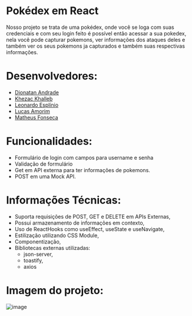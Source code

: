 # Pokédex em React
Nosso projeto se trata de uma pokédex, onde você se loga com suas credenciais e com seu login feito é possível então acessar a sua pokedex, nela você pode capturar pokemons, ver informações dos ataques deles e também ver os seus pokemons ja capturados e também suas respectivas informações.

# Desenvolvedores:
- <a href="https://www.linkedin.com/in/matheusff002/" target="_blank">Dionatan Andrade</a>
- <a href="www.linkedin.com/in/khezac/" target="_blank">Khezac Khalleb</a>
- <a href="https://www.linkedin.com/in/leoesplinio/" target="_blank">Leonardo Esplínio</a>
- <a href="https://www.linkedin.com/in/lucas-rodrigues-928419110/" target="_blank">Lucas Amorim</a>
- <a href="https://www.linkedin.com/in/matheusff002/" target="_blank">Matheus Fonseca</a>

# Funcionalidades:
- Formulário de login com campos para username e senha
- Validação de formulário
- Get em API externa para ter informações de pokemons.
- POST em uma Mock API.

# Informações Técnicas:
- Suporta requisições de POST, GET e DELETE em APIs Externas,
- Possui armazenamento de informações em contexto,
- Uso de ReactHooks como useEffect, useState e useNavigate,
- Estilização utilizando CSS Module,
- Componentização,
- Bibliotecas externas utilizadas:
  - json-server,
  - toastify,
  - axios

# Imagem do projeto:
![image](https://github.com/Khezac/Pokedex/assets/152409554/3b64c3ae-966f-45d3-9321-e6df50d2ab62)
